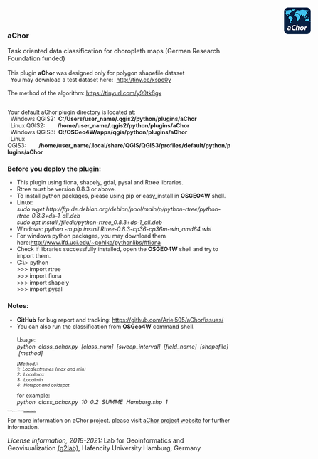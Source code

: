 <html>
<body>
<h3>aChor</h3>
<img src="https://github.com/Ariel505/aChor/blob/master/icon.png?raw=true" alt="aChor" width="60px;" style="position: absolute;top:20px;right:50px;" align="right" />
Task oriented data classification for choropleth maps (German Research Foundation funded)<br/><br />

<div id='help' style='font-size:.9em;'>
This plugin <b>aChor</b> was designed only for polygon shapefile dataset<br>
&nbsp;&nbsp;You may download a test dataset here:&nbsp;&nbsp;<a href="http://tiny.cc/xspc0y" target='_blank'>http://tiny.cc/xspc0y</a><br><br>
The method of the algorithm: <a href="https://tinyurl.com/y99tk8gx" target="_blank"> https://tinyurl.com/y99tk8gx </a><br><br>
<p>
Your default aChor plugin directory is located at:<br>
&nbsp;&nbsp;Windows QGIS2:&nbsp;&nbsp;<b>C:/Users/user_name/.qgis2/python/plugins/aChor</b><br>
&nbsp;&nbsp;Linux QGIS2:&nbsp;&nbsp;&nbsp;&nbsp;&nbsp;&nbsp;&nbsp;&nbsp;<b>/home/user_name/.qgis2/python/plugins/aChor</b><br>
&nbsp;&nbsp;Windows QGIS3:&nbsp;&nbsp;<b>C:/OSGeo4W/apps/qgis/python/plugins/aChor</b><br>
&nbsp;&nbsp;Linux QGIS3:&nbsp;&nbsp;&nbsp;&nbsp;&nbsp;&nbsp;&nbsp;&nbsp;<b>/home/user_name/.local/share/QGIS/QGIS3/profiles/default/python/plugins/aChor</b>
<p>
<h3>Before you deploy the plugin:</h3>
<ul>
    <li>This plugin using fiona, shapely, gdal, pysal and Rtree libraries.
    <li>Rtree must be version 0.8.3 or above.
    <li>To install python packages, please using pip or easy_install in <b>OSGEO4W</b> shell.
    <li>Linux: <br><i>sudo wget http://ftp.de.debian.org/debian/pool/main/p/python-rtree/python-rtree_0.8.3+ds-1_all.deb </i><br>
	<i>sudo apt install /filedir/python-rtree_0.8.3+ds-1_all.deb</i>
    <li>Windows: <i>python -m pip install Rtree-0.8.3-cp36-cp36m-win_amd64.whl</i>
    <li>For windows python packages, you may download them here:<a href="http://www.lfd.uci.edu/~gohlke/pythonlibs/#fiona" >http://www.lfd.uci.edu/~gohlke/pythonlibs/#fiona</a>
    <li>Check if libraries successfully installed, open the <b>OSGEO4W</b> shell and try to import them.
	<li>C:\> python<br>
	&gt;&gt;&gt;&nbsp;import rtree<br>
	&gt;&gt;&gt;&nbsp;import fiona<br>
	&gt;&gt;&gt;&nbsp;import shapely<br>
	&gt;&gt;&gt;&nbsp;import pysal
</ul>
<h3>Notes:</h3>
<ul>
    <li><b>GitHub</b> for bug report and tracking:
        <a href="https://github.com/Ariel505/aChor/issues/">https://github.com/Ariel505/aChor/issues/</a><br>
    <li>You can also run the classification from <b>OSGeo4W</b> command shell. <br><br>Usage:&nbsp;<br><i>python &nbsp;class_achor.py &nbsp;[class_num] &nbsp;[sweep_interval] &nbsp;[field_name] &nbsp;[shapefile] &nbsp;[method]</i><br>
	<p style='font-size:.8em;'><i>[Method]: <br>1: &nbsp;Localextremes (max and min) <br>2: &nbsp;Localmax <br>3: &nbsp;Localmin <br>4: &nbsp;Hotspot and coldspot</i></p>
	for example: <br><i>python &nbsp;class_achor.py &nbsp;10 &nbsp;0.2 &nbsp;SUMME &nbsp;Hamburg.shp &nbsp;1</i>
	
	
</ul>
</div>
<p style='font-size:.10em;'><b>Official QGIS Plugin Repository - for QGIS2 and QGIS3<a href="https://plugins.qgis.org/plugins/aChor/" title='aChor QGIS Plugin URL'>
https://plugins.qgis.org/plugins/aChor/
</a></b></p>
<div style='font-size:.9em;'>
<p>
For more information on aChor project, please visit <a href="http://www.geomatik-hamburg.de/g2lab/research-achor.html">aChor  project website</a> for further information.
</p>
</div>
<p>
<i> License Information, 2018-2021:</i>  Lab for Geoinformatics and Geovisualization <a href="http://www.geomatik-hamburg.de/g2lab/">(g2lab)</a>, Hafencity University Hamburg, Germany
</p>
</body>
</html>
